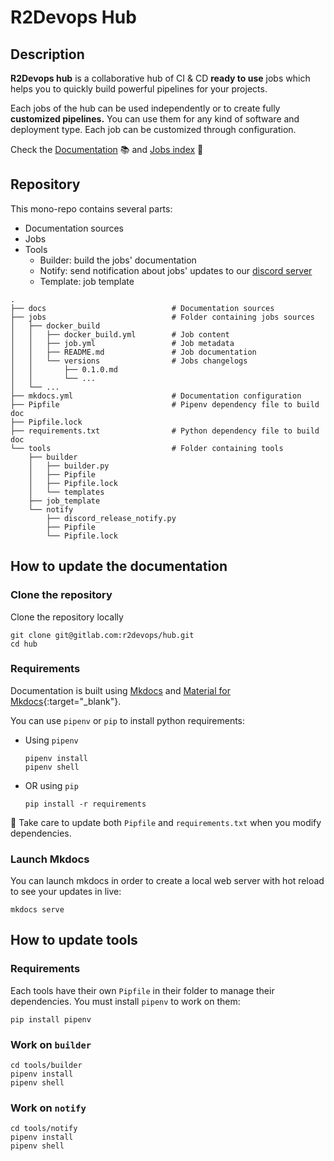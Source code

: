 # R2Devops Hub

## Description

**R2Devops hub** is a collaborative hub of CI & CD **ready to use** jobs which
helps you to quickly build powerful pipelines for your projects.


Each jobs of the hub can be used independently or to create fully **customized pipelines.**
You can use them for any kind of software and deployment type. Each job can be
customized through configuration.

Check the [Documentation](https://r2devops.io) 📚 and [Jobs
index](https://r2devops.io/jobs/) 🚀

## Repository

This mono-repo contains several parts:

* Documentation sources
* Jobs
* Tools
    * Builder: build the jobs' documentation
    * Notify: send notification about jobs' updates to our [discord server](https://discord.gg/5QKpGqR)
    * Template: job template

```
.
├── docs                            # Documentation sources
├── jobs                            # Folder containing jobs sources
│   ├── docker_build
│   │   ├── docker_build.yml        # Job content
│   │   ├── job.yml                 # Job metadata
│   │   ├── README.md               # Job documentation
│   │   └── versions                # Jobs changelogs
│   │       ├── 0.1.0.md
│   │       └── ...
│   └── ...
├── mkdocs.yml                      # Documentation configuration
├── Pipfile                         # Pipenv dependency file to build doc
├── Pipfile.lock
├── requirements.txt                # Python dependency file to build doc
└── tools                           # Folder containing tools
    ├── builder
    │   ├── builder.py
    │   ├── Pipfile
    │   ├── Pipfile.lock
    │   └── templates
    ├── job_template
    └── notify
        ├── discord_release_notify.py
        ├── Pipfile
        └── Pipfile.lock
```

## How to update the documentation

### Clone the repository

Clone the repository locally

```shell
git clone git@gitlab.com:r2devops/hub.git
cd hub
```

### Requirements

Documentation is built using [Mkdocs](https://www.mkdocs.org) and [Material for
Mkdocs](https://squidfunk.github.io/mkdocs-material/){:target="_blank"}.

You can use `pipenv` or `pip` to install python requirements:

* Using `pipenv`

    ```shell
    pipenv install
    pipenv shell
    ```

* OR using `pip`

    ```shell
    pip install -r requirements
    ```

🚨 Take care to update both `Pipfile` and `requirements.txt` when you modify
dependencies.

### Launch Mkdocs

You can launch mkdocs in order to create a local web server with hot reload to
see your updates in live:

```shell
mkdocs serve
```

## How to update tools

### Requirements

Each tools have their own `Pipfile` in their folder to manage their
dependencies. You must install `pipenv` to work on them:

```shell
pip install pipenv
```

### Work on `builder`

```shell
cd tools/builder
pipenv install
pipenv shell
```

### Work on `notify`

```shell
cd tools/notify
pipenv install
pipenv shell
```
